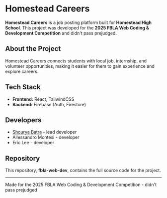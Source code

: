 # Homestead Careers

**Homestead Careers** is a job posting platform built for **Homestead High School**. This project was developed for the **2025 FBLA Web Coding & Development Competition** and didn't pass prejudged.

## About the Project

Homestead Careers connects students with local job, internship, and volunteer opportunities, making it easier for them to gain experience and explore careers.

## Tech Stack

- **Frontend:** React, TailwindCSS
- **Backend:** Firebase (Auth, Firestore)

## Developers

- [Shourya Batra](https://github.com/ShouryaBatra) - lead developer
- Allessandro Montesi - developer
- Eric Lee - developer

## Repository

This repository, **fbla-web-dev**, contains the full source code for the project.

---

Made for the 2025 FBLA Web Coding & Development Competition - didn't pass prejudged
